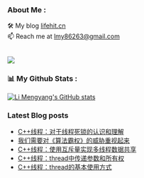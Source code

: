 ### About Me : 

🛠 My blog <a href="https://lifehit.cn/">lifehit.cn</a><br>
📫 Reach me at <a href="mailto:lmy86263@gmail.com">lmy86263@gmail.com</a><br><br>

<p><img src="https://gpvc.arturio.dev/limeya"><p>

### 📊 My Github Stats :
[![Li Mengyang's GitHub stats](https://github-readme-stats.vercel.app/api?username=limeya&show_icons=true&theme=dracula)](https://github.com/limeya/limeya)

### Latest Blog posts
<!-- BLOG-POST-LIST:START -->
- [C++线程：对于线程死锁的认识和理解](https://limeya.github.io/2022/12/04/bian-cheng-zhi-dao/c-xian-cheng-dui-yu-xian-cheng-si-suo-de-ren-shi-he-li-jie/)
- [我们需要对《算法霸权》的威胁重视起来](https://limeya.github.io/2022/12/04/du-shu-gan-wu/wo-men-xu-yao-dui-suan-fa-ba-quan-de-wei-xie-chong-shi-qi-lai/)
- [C++线程：使用互斥量实现多线程数据共享](https://limeya.github.io/2022/12/01/bian-cheng-zhi-dao/c-xian-cheng-shi-yong-hu-chi-liang-shi-xian-duo-xian-cheng-shu-ju-gong-xiang/)
- [C++线程：thread中传递参数和所有权](https://limeya.github.io/2022/11/30/bian-cheng-zhi-dao/c-xian-cheng-thread-zhong-chuan-di-can-shu-he-suo-you-quan/)
- [C++线程：thread的基本使用方式](https://limeya.github.io/2022/11/28/bian-cheng-zhi-dao/c-xian-cheng-thread-de-ji-ben-shi-yong-fang-shi/)
<!-- BLOG-POST-LIST:END -->

